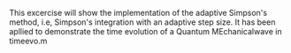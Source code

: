 This excercise will show the implementation of the adaptive Simpson's method, i.e, Simpson's integration with an adaptive step size.
It has been apllied to demonstrate the time evolution of a Quantum MEchanicalwave in timeevo.m
